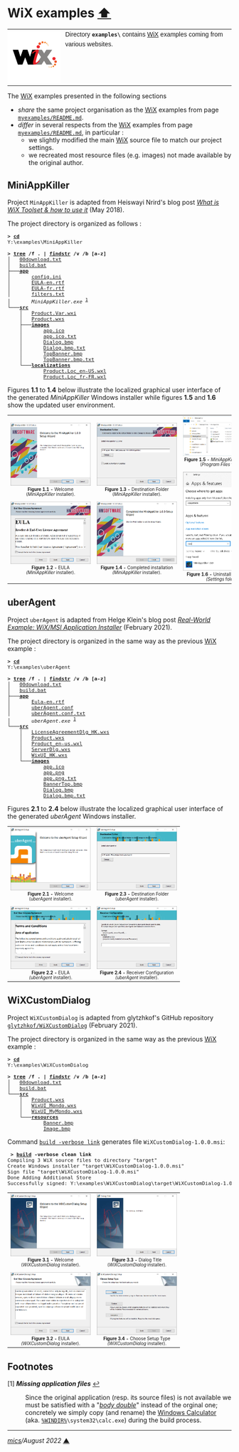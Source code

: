 # <span id="top">WiX examples</span> <span style="size:30%;"><a href="../README.md">⬆</a></span>

<table style="font-family:Helvetica,Arial;font-size:14px;line-height:1.6;">
  <tr>
  <td style="border:0;padding:0 10px 0 0;min-width:120px;">
    <a href="https://wixtoolset.org/" rel="external"><img style="border:0;width:120px;" src="../images/wixtoolset.png" alt="WiX Toolset" /></a>
  </td>
  <td style="border:0;padding:0;vertical-align:text-top;">
    Directory <strong><code>examples\</code></strong> contains <a href="https://wixtoolset.org/" rel="external">WiX</a> examples coming from various websites.
  </td>
  </tr>
</table>

The [WiX][wix_toolset] examples presented in the following sections 
- *share* the same project organisation as the [WiX][wix_toolset] examples from page [`myexamples/README.md`](../myexamples/README.md).
- *differ* in several respects from the [WiX][wix_toolset] examples from page [`myexamples/README.md`](../myexamples/README.md), in particular :
   - we slightly modified the main [WiX][wix_toolset] source file to match our project settings.
   - we recreated most resource files (e.g. images) not made available by the original author.

## <span id="mini_app_killer">MiniAppKiller</span>

Project `MinAppKiller` is adapted from Heiswayi Nrird's blog post *[What is WiX Toolset & how to use it][MiniAppKiller]* (May 2018).

The project directory is organized as follows :

<pre style="font-size:80%;">
<b>&gt; <a href="https://docs.microsoft.com/en-us/windows-server/administration/windows-commands/cd">cd</a></b>
Y:\examples\MiniAppKiller
&nbsp;
<b>&gt; <a href="https://docs.microsoft.com/en-us/windows-server/administration/windows-commands/tree">tree</a> /f . | <a href="https://docs.microsoft.com/en-us/windows-server/administration/windows-commands/findstr">findstr</a> /v /b [a-z]</b>
│   <a href="./MiniAppKiller/00download.txt">00download.txt</a>
│   <a href="./MiniAppKiller/build.bat">build.bat</a>
├───<a href="./MiniAppKiller/app/"><b>app</b></a>
│       <a href="./MiniAppKiller/app/config.ini">config.ini</a>
│       <a href="./MiniAppKiller/app/EULA-en.rtf">EULA-en.rtf</a>
│       <a href="./MiniAppKiller/app/EULA-fr.rtf">EULA-fr.rtf</a>
│       <a href="./MiniAppKiller/app/filters.txt">filters.txt</a>
│       <i>MiniAppKiller.exe</i> <sup id="anchor_01"><a href="#footnote_01">1</a></sup>
└───<a href="./MiniAppKiller/src/"><b>src</b></a>
    │   <a href="./MiniAppKiller/src/Product.Var.wxi">Product.Var.wxi</a>
    │   <a href="./MiniAppKiller/src/Product.wxs">Product.wxs</a>
    ├───<a href="./MiniAppKiller/src/images/"><b>images</b></a>
    │       <a href="./MiniAppKiller/src/images/app.ico">app.ico</a>
    │       <a href="./MiniAppKiller/src/images/app.ico.txt">app.ico.txt</a>
    │       <a href="./MiniAppKiller/src/images/Dialog.bmp">Dialog.bmp</a>
    │       <a href="./MiniAppKiller/src/images/Dialog.bmp.txt">Dialog.bmp.txt</a>
    │       <a href="./MiniAppKiller/src/images/TopBanner.bmp">TopBanner.bmp</a>
    │       <a href="./MiniAppKiller/src/images/TopBanner.bmp.txt">TopBanner.bmp.txt</a>
    └───<a href="./MiniAppKiller/src/localizations/"><b>localizations</b></a>
            <a href="./MiniAppKiller/src/localizations/Product.Loc_en-US.wxl">Product.Loc_en-US.wxl</a>
            <a href="./MiniAppKiller/src/localizations/Product.Loc_fr-FR.wxl">Product.Loc_fr-FR.wxl</a>
</pre>


Figures **1.1** to **1.4** below illustrate the localized graphical user interface of the generated *MiniAppKiller* Windows installer while figures **1.5** and **1.6** show the updated user environment.

<table>
<tr>
<td style="text-align:center;">
  <a href="images/MiniAppKiller_Welcome.png"><img style="max-width:180px;" src="images/MiniAppKiller_Welcome.png" /></a>
  <div style="font-size:70%;"><b>Figure 1.1 -</b> Welcome<br/>(<i>MiniAppKiller</i> installer).<br/>&nbsp;
  </div>
  <div>
  <a href="images/MiniAppKiller_EULA.png"><img style="max-width:180px;" src="images/MiniAppKiller_EULA.png" /></a>
  <div style="font-size:70%;"><b>Figure 1.2 -</b> EULA<br/><i>(MiniAppKiller</i> installer).
  </div>
</td>
<td style="text-align:center;">
  <a href="images/MiniAppKiller_DestinationFolder.png"><img style="max-width:180px;" src="images/MiniAppKiller_DestinationFolder.png" /></a>
  <div style="font-size:70%;"><b>Figure 1.3 -</b> Destination Folder<br/>(<i>MiniAppKiller</i> installer).<br/>&nbsp;
  </div>
  <div>
  <a href="images/MiniAppKiller_Completed.png"><img style="max-width:180px;" src="images/MiniAppKiller_Completed.png" /></a>
  <div style="font-size:70%;"><b>Figure 1.4 -</b> Completed installation<br/><i>(MiniAppKiller</i> installer).
  </div>
</td>
<td style="text-align:center;">
  <a href="images/MiniAppKiller_ProgFiles.png"><img style="max-width:180px;" src="images/MiniAppKiller_ProgFiles.png" /></a>
  <div style="font-size:70%;"><b>Figure 1.5 -</b> <i>MiniAppKiller</i> application<br/>(<i>Program Files</i> folder).<br/>&nbsp;
  </div>
  <div>
  <a href="images/MiniAppKiller_Uninstall.png"><img style="max-width:180px;" src="images/MiniAppKiller_Uninstall.png" /></a>
  <div style="font-size:70%;"><b>Figure 1.6 -</b> Uninstall <i>MiniAppKiller</i><br/><i>(Settings</i> folder).
  </div>
</td>
</tr>
</table>

## <span id="uber_agent">uberAgent</span>

Project `uberAgent` is adapted from Helge Klein's blog post *[Real-World Example: WiX/MSI Application Installer][uberAgent]* (February 2021).

The project directory is organized in the same way as the previous [WiX][wix_toolset] example :

<pre style="font-size:80%;">
<b>&gt; <a href="https://docs.microsoft.com/en-us/windows-server/administration/windows-commands/cd">cd</a></b>
Y:\examples\uberAgent
&nbsp;
<b>&gt; <a href="https://docs.microsoft.com/en-us/windows-server/administration/windows-commands/tree">tree</a> /f . | <a href="https://docs.microsoft.com/en-us/windows-server/administration/windows-commands/findstr">findstr</a> /v /b [a-z]</b>
│   <a href="./uberAgent/00download.txt">00download.txt</a>
│   <a href="./uberAgent/build.bat">build.bat</a>
├───<a href="./uberAgent/app/"><b>app</b></a>
│       <a href="./uberAgent/app/Eula-en.rtf">Eula-en.rtf</a>
│       <a href="./uberAgent/app/uberAgent.conf">uberAgent.conf</a>
│       <a href="./uberAgent/app/uberAgent.conf.txt">uberAgent.conf.txt</a>
│       <i>uberAgent.exe</i> <sup id="anchor_01"><a href="#footnote_01">1</a></sup>
└───<a href="./uberAgent/src/"><b>src</b></a>
    │   <a href="./uberAgent/src/LicenseAgreementDlg_HK.wxs">LicenseAgreementDlg_HK.wxs</a>
    │   <a href="./uberAgent/src/Product.wxs">Product.wxs</a>
    │   <a href="./uberAgent/src/Product_en-us.wxl">Product_en-us.wxl</a>
    │   <a href="./uberAgent/src/ServerDlg.wxs">ServerDlg.wxs</a>
    │   <a href="./uberAgent/src/WixUI_HK.wxs">WixUI_HK.wxs</a>
    └───<a href="./uberAgent/src/images/"><b>images</b></a>
            <a href="./uberAgent/src/images/app.ico">app.ico</a>
            <a href="./uberAgent/src/images/app.png">app.png</a>
            <a href="./uberAgent/src/images/app.png.txt">app.png.txt</a>
            <a href="./uberAgent/src/images/BannerTop.bmp">BannerTop.bmp</a>
            <a href="./uberAgent/src/images/Dialog.bmp">Dialog.bmp</a>
            <a href="./uberAgent/src/images/Dialog.bmp.txt">Dialog.bmp.txt</a>
</pre>

Figures **2.1** to **2.4** below illustrate the localized graphical user interface of the generated *uberAgent* Windows installer.

<table>
<tr>
<td style="text-align:center;">
  <div>
  <a href="images/uberAgent_Setup1.png"><img style="max-width:180px;" src="images/uberAgent_Setup1.png" /></a>
  <div style="font-size:70%;"><b>Figure 2.1 -</b> Welcome<br/>(<i>uberAgent</i> installer).<br/>&nbsp;
  </div>
  <div>
  <a href="images/uberAgent_Setup2.png"><img style="max-width:180px;" src="images/uberAgent_Setup2.png" /></a>
  <div style="font-size:70%;"><b>Figure 2.2 -</b> EULA<br/><i>(uberAgent</i> installer).
  </div>
</td>
<td style="text-align:center;">
  <div>
  <a href="images/uberAgent_Setup3.png"><img style="max-width:180px;" src="images/uberAgent_Setup3.png" /></a>
  <div style="font-size:70%;"><b>Figure 2.3 -</b> Destination Folder<br/>(<i>uberAgent</i> installer).<br/>&nbsp;
  </div>
  <div>
  <a href="images/uberAgent_Setup4.png"><img style="max-width:180px;" src="images/uberAgent_Setup4.png" /></a>
  <div style="font-size:70%;"><b>Figure 2.4 -</b> Receiver Configuration<br/><i>(uberAgent</i> installer).
  </div>
</td>
</tr>
</table>

## <span id="customdialog">WiXCustomDialog</span>

Project `WiXCustomDialog` is adapted from glytzhkof's GitHub repository [`glytzhkof/WiXCustomDialog`](https://github.com/glytzhkof/WiXCustomDialog) (February 2021).


The project directory is organized in the same way as the previous [WiX][wix_toolset] example :

<pre style="font-size:80%;">
<b>&gt; <a href="https://docs.microsoft.com/en-us/windows-server/administration/windows-commands/cd">cd</a></b>
Y:\examples\WiXCustomDialog
&nbsp;
<b>&gt; <a href="https://docs.microsoft.com/en-us/windows-server/administration/windows-commands/tree">tree</a> /f . | <a href="https://docs.microsoft.com/en-us/windows-server/administration/windows-commands/findstr">findstr</a> /v /b [a-z]</b>
│   <a href="./WixCustomDialog/00download.txt">00download.txt</a>
│   <a href="./WixCustomDialog/build.bat">build.bat</a>
└───<a href="./WixCustomDialog/src/"><b>src</b></a>
    │   <a href="./WixCustomDialog/src/Product.wxs">Product.wxs</a>
    │   <a href="./WixCustomDialog/src/WixUI_Mondo.wxs">WixUI_Mondo.wxs</a>
    │   <a href="./WixCustomDialog/src/WixUI_MyMondo.wxs">WixUI_MyMondo.wxs</a>
    └───<a href="./WixCustomDialog/src/resources/"><b>resources</b></a>
            <a href="./WixCustomDialog/src/resources/Banner.bmp">Banner.bmp</a>
            <a href="./WixCustomDialog/src/resources/Image.bmp">Image.bmp</a>
</pre>

Command [`build -verbose link`](./WixCustomDialog/build.bat) generates file `WiXCustomDialog-1.0.0.msi`:

<pre style="font-size:80%;">
<b> &gt; <a href="./WixCustomDialog/build.bat">build</a> -verbose clean link</b>
Compiling 3 WiX source files to directory "target"
Create Windows installer "target\WiXCustomDialog-1.0.0.msi"
Sign file "target\WiXCustomDialog-1.0.0.msi"
Done Adding Additional Store
Successfully signed: Y:\examples\WiXCustomDialog\target\WiXCustomDialog-1.0.0.msi
</pre>


<table>
<tr>
<td style="text-align:center;">
  <div>
  <a href="images/WiXCustomDialog_Welcome.png"><img style="max-width:180px;" src="images/WiXCustomDialog_Welcome.png" /></a>
  <div style="font-size:70%;"><b>Figure 3.1 -</b> Welcome<br/>(<i>WiXCustomDialog</i> installer).<br/>&nbsp;
  </div>
  <div>
  <a href="images/WiXCustomDialog_EULA.png"><img style="max-width:180px;" src="images/WiXCustomDialog_EULA.png" /></a>
  <div style="font-size:70%;"><b>Figure 3.2 -</b> EULA<br/><i>(WiXCustomDialog</i> installer).
  </div>
</td>
<td style="text-align:center;">
  <div>
  <a href="images/WiXCustomDialog_DialogTitle.png"><img style="max-width:180px;" src="images/WiXCustomDialog_DialogTitle.png" /></a>
  <div style="font-size:70%;"><b>Figure 3.3 -</b> Dialog Title<br/>(<i>WiXCustomDialog</i> installer).<br/>&nbsp;
  </div>
  <div>
  <a href="images/WiXCustomDialog_SetupType.png"><img style="max-width:180px;" src="images/WiXCustomDialog_SetupType.png" /></a>
  <div style="font-size:70%;"><b>Figure 3.4 -</b> Choose Setup Type<br/><i>(WiXCustomDialog</i> installer).
  </div>
</td>
</tr>
</table>

## <span id="footnotes">Footnotes</span>

<span id="footnote_01">[1]</span> ***Missing application files*** [↩](#anchor_01)

<dl><dd>
Since the original application (resp. its source files) is not available we must be satisfied with a "<a href="https://en.wikipedia.org/wiki/Double_(filmmaking)"><i>body double</i></a>" instead of the orginal one; concretely we simply copy (and rename) the <a href="https://en.wikipedia.org/wiki/Windows_Calculator">Windows Calculator</a> (aka. <code><a href="https://docs.microsoft.com/en-us/windows/deployment/usmt/usmt-recognized-environment-variables#variables-that-are-processed-for-the-operating-system-and-in-the-context-of-each-user">%WINDIR%</a>\system32\calc.exe</code>) during the build process.
</dd></dl>

***

*[mics](https://lampwww.epfl.ch/~michelou/)/August 2022* [**&#9650;**](#top)
<span id="bottom">&nbsp;</span>

<!-- link refs -->

[MiniAppKiller]: https://heiswayi.nrird.com/get-started-with-wix-toolset
[uberAgent]: https://helgeklein.com/blog/real-world-example-wix-msi-application-installer/
[vs_solution]: https://docs.microsoft.com/en-us/visualstudio/extensibility/internals/solution-dot-sln-file?view=vs-2022
[windows_program_files]: https://en.wikipedia.org/wiki/Program_Files
[windows_settings]: https://support.microsoft.com/en-us/windows/find-settings-in-windows-10-6ffbef87-e633-45ac-a1e8-b7a834578ac6
[windows_start_menu]: https://support.microsoft.com/en-us/windows/see-what-s-on-the-start-menu-a8ccb400-ad49-962b-d2b1-93f453785a13
[wix_candle]: https://wixtoolset.org/documentation/manual/v3/overview/candle.html
[wix_component]: https://wixtoolset.org/documentation/manual/v3/xsd/wix/component.html
[wix_light]: https://wixtoolset.org/documentation/manual/v3/overview/light.html
[wix_toolset]: https://wixtoolset.org/
